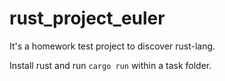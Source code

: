 # rust_project_euler

It's a homework test project to discover rust-lang.

Install rust and run `cargo run` within a task folder.
